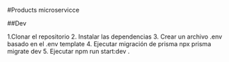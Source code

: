#Products microservicce

##Dev

1.Clonar el repositorio
2. Instalar las dependencias
3. Crear un archivo .env basado en el .env template
4. Ejecutar migración de prisma  npx prisma migrate dev
5. Ejecutar npm run start:dev .